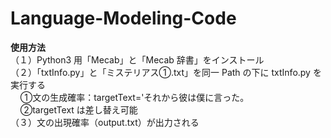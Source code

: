 # Language-Modeling-Code

**使用方法**</br>
（１）Python3 用「Mecab」と「Mecab 辞書」をインストール </br>
（２）「txtInfo.py」と「ミステリアス①.txt」を同一 Path の下に txtInfo.py を実行する </br>
&nbsp;&nbsp;&nbsp;&nbsp;①文の生成確率：targetText='それから彼は僕に言った。</br>
&nbsp;&nbsp;&nbsp;&nbsp;②targetText は差し替え可能</br>
（３）文の出現確率（output.txt）が出力される </br>
